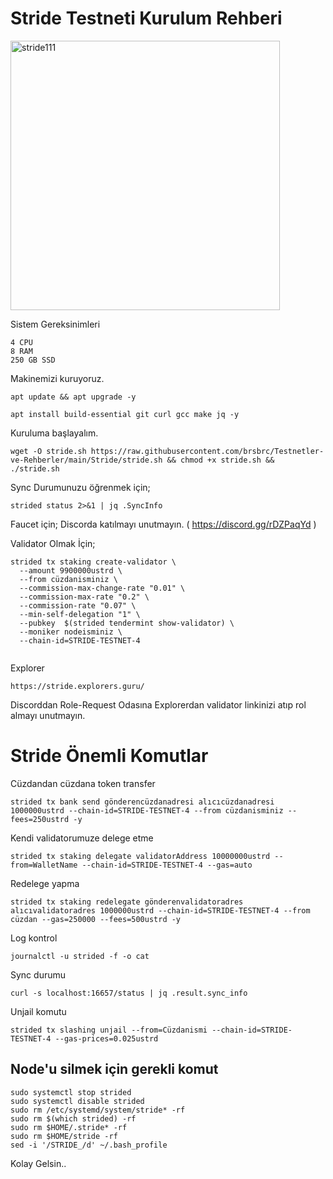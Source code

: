 # Stride Testneti Kurulum Rehberi

<img width="431" alt="stride111" src="https://user-images.githubusercontent.com/107190154/184557695-bc92418f-1eb8-4514-ae06-d89802efda9a.png">


Sistem Gereksinimleri 

```
4 CPU
8 RAM
250 GB SSD

```

Makinemizi kuruyoruz.

```
apt update && apt upgrade -y 

```

```
apt install build-essential git curl gcc make jq -y

```

Kuruluma başlayalım.

```
wget -O stride.sh https://raw.githubusercontent.com/brsbrc/Testnetler-ve-Rehberler/main/Stride/stride.sh && chmod +x stride.sh && ./stride.sh

```

Sync Durumunuzu öğrenmek için;

```
strided status 2>&1 | jq .SyncInfo

```

Faucet için; Discorda katılmayı unutmayın. ( https://discord.gg/rDZPaqYd )

Validator Olmak İçin;

```
strided tx staking create-validator \
  --amount 9900000ustrd \
  --from cüzdanisminiz \
  --commission-max-change-rate "0.01" \
  --commission-max-rate "0.2" \
  --commission-rate "0.07" \
  --min-self-delegation "1" \
  --pubkey  $(strided tendermint show-validator) \
  --moniker nodeisminiz \
  --chain-id=STRIDE-TESTNET-4 
  
```

Explorer

```
https://stride.explorers.guru/
```

Discorddan Role-Request Odasına Explorerdan validator linkinizi atıp rol almayı unutmayın.

# Stride Önemli Komutlar

Cüzdandan cüzdana token transfer

```
strided tx bank send gönderencüzdanadresi alıcıcüzdanadresi 1000000ustrd --chain-id=STRIDE-TESTNET-4 --from cüzdanisminiz --fees=250ustrd -y
```

Kendi validatorumuze delege etme

```
strided tx staking delegate validatorAddress 10000000ustrd --from=WalletName --chain-id=STRIDE-TESTNET-4 --gas=auto
```

Redelege yapma

```
strided tx staking redelegate gönderenvalidatoradres alıcıvalidatoradres 1000000ustrd --chain-id=STRIDE-TESTNET-4 --from cüzdan --gas=250000 --fees=500ustrd -y
```

Log kontrol

```
journalctl -u strided -f -o cat
```

Sync durumu

```
curl -s localhost:16657/status | jq .result.sync_info
```

Unjail komutu

```
strided tx slashing unjail --from=Cüzdanismi --chain-id=STRIDE-TESTNET-4 --gas-prices=0.025ustrd
```

## Node'u silmek için gerekli komut

```
sudo systemctl stop strided
sudo systemctl disable strided
sudo rm /etc/systemd/system/stride* -rf
sudo rm $(which strided) -rf
sudo rm $HOME/.stride* -rf
sudo rm $HOME/stride -rf
sed -i '/STRIDE_/d' ~/.bash_profile
```

Kolay Gelsin..

